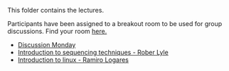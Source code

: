 This folder contains the lectures.

Participants have been assigned to a breakout room to be used for group discussions.
Find your room [here.](Breakout_groups.pdf)

- [Discussion Monday](Group_work_Monday.pdf)
- [Introduction to sequencing techniques - Rober Lyle](Lectures_and_groups/20210503_Lyle.pdf)
- [Introduction to linux - Ramiro Logares](intro.to.unix/intro.to.unix.pdf)
